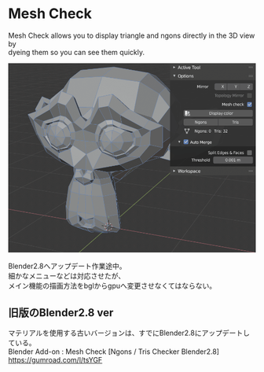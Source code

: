 # Mesh Check

Mesh Check allows you to display triangle and ngons directly in the 3D view by<br />
dyeing them so you can see them quickly.<br />

<img  src="doc/mesh_check.gif" alt="" /><br />
   
Blender2.8へアップデート作業途中。<br />
細かなメニューなどは対応させたが、<br />
メイン機能の描画方法をbglからgpuへ変更させなくてはならない。<br />


## 旧版のBlender2.8 ver

マテリアルを使用する古いバージョンは、すでにBlender2.8にアップデートしている。<br />
Blender Add-on : Mesh Check [Ngons / Tris Checker Blender2.8]<br />
https://gumroad.com/l/tsYGF
